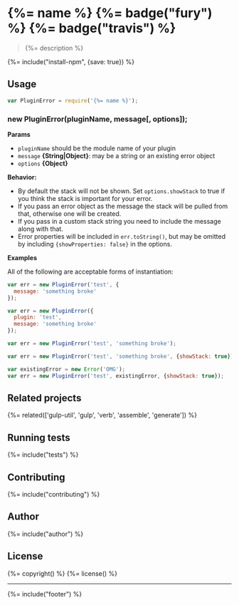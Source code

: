 # {%= name %} {%= badge("fury") %} {%= badge("travis") %}

> {%= description %}

{%= include("install-npm", {save: true}) %}

## Usage

```js
var PluginError = require('{%= name %}');
```

### new PluginError(pluginName, message[, options]);

**Params**

- `pluginName` should be the module name of your plugin
- `message` **{String|Object}**: may be a string or an existing error object
- `options` **{Object}**

**Behavior:**

- By default the stack will not be shown. Set `options.showStack` to true if you think the stack is important for your error.
- If you pass an error object as the message the stack will be pulled from that, otherwise one will be created.
- If you pass in a custom stack string you need to include the message along with that.
- Error properties will be included in `err.toString()`, but may be omitted by including `{showProperties: false}` in the options.

**Examples**

All of the following are acceptable forms of instantiation:

```javascript
var err = new PluginError('test', {
  message: 'something broke'
});

var err = new PluginError({
  plugin: 'test',
  message: 'something broke'
});

var err = new PluginError('test', 'something broke');

var err = new PluginError('test', 'something broke', {showStack: true});

var existingError = new Error('OMG');
var err = new PluginError('test', existingError, {showStack: true});
```

## Related projects
{%= related(['gulp-util', 'gulp', 'verb', 'assemble', 'generate']) %}  

## Running tests
{%= include("tests") %}

## Contributing
{%= include("contributing") %}

## Author
{%= include("author") %}

## License
{%= copyright() %}
{%= license() %}

***

{%= include("footer") %}
